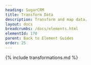 ```yaml
---
heading: SugarCRM
title: Transform Data
description: Transform and map data.
layout: docs
breadcrumbs: /docs/elements.html
elementId: 170
parent: Back to Element Guides
order: 25
---
```


{% include transformations.md %}
